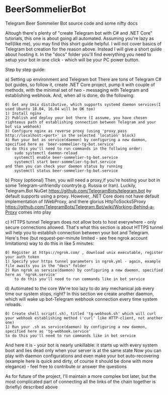# BeerSommelierBot
Telegram Beer Sommelier Bot source code and some nifty docs


Altough there's plenty of "create Telegram bot with C# and .NET Core" tutorials, this one is about going all automated.
Assuming you're lazy as hell(like me), you may find this short guide helpful.
I will not cover basics of Telegram bot creation for the reason above. Instead I will give a short guide about hosting it.
In the "docs" folder you'll find everything you need to setup your bot in one click - which will be your PC power button.

Step by step guide:

a) Setting up environment and Telegram bot
There are tons of Telegram C# bot guides, so follow it, create .NET Core project, pump it with couple of methods, 
with the minimal set of two - messaging with Telegram and establishing webhook. And, when all is done, do the following: 
	
	0) Get any Unix distibutive, which supports systemd daemon services(I used Ubuntu 18.04, 16.04 will be OK too)
	1) Install nginx
	2) Publish and deploy your bot there (I assume, you have chosen righteous path of establishing connection between Telegram and your bot via webhook)
	3) Configure nginx as reverse proxy (using 'proxy_pass http://localhost:<port>' in the selected 'location' block)
	4) Run your bot as service(daemon) by configuring a new daemon, specified here as 'beer-sommelier-tg-bot.service'
	to do this you'll need to run commands in the follwing order:
		sudo systemctl daemon-reload
		systemctl enable beer-sommelier-tg-bot.service
		systemctl start beer-sommelier-tg-bot.service
	and then you can check your daemon status by running
		systemctl status beer-sommelier-tg-bot.service
	

b) Proxy (optional)
Then, you will need a proxy,if you're hosting your bot in some Telegram-unfriendly country(e.g. Russia or Iran).
Luckily, Telegram.Bot NuGet https://github.com/TelegramBots/telegram.bot by default supports using a proxy. However,
.NET Core does not have default implementation of IWebProxy, 
and there glorius HttpToSocks5Proxy https://github.com/TelegramBots/Telegram.Bot/wiki/Working-Behind-a-Proxy comes into play 

c) HTTPS tunnel
Telegram does not allow bots to host everywhere - only secure connections allowed. That's what this section is about
HTTPS tunnel will help you to establish connection between your bot and Telegram. 
Here's free (but request-per-minute limited - see free ngrok account limitations) way to do this in like 5 minutes:
	
	0) Register at https://ngrok.com/ , download unix executable, register your auth token
	1) Specify your https tunnel parameters in ngrok.yml - again, example file awaits you in the "docs" folder
	2) Run ngrok as service(daemon) by configuring a new daemon, specified here as 'ngrok.service'
		to do this you'll need to run commands like in bot service

d) Automated to the core
We're too lazy to do any mechanical job every time our system stops, right? In this section we create another daemon,
which will wake up bot-Telegram webhook connection every time system reloads.
	
	0) Create shell script(.sh), titled 'tg-webhook.sh' which will curl your webhook establishing method ('curl' like HTTP-client, not another one)
	1) Run your .sh as service(daemon) by configuring a new daemon, specified here as 'tg-webhook.service'
	to do this you'll need to run commands like in bot service
	
	
And here it is - your bot is nearly unkillable: it starts up with every system boot and lies dead only when your server is at the same state
Now you can play with daemon configurations and even make your bot auto-recovering (example here is quick and dirty,
of course it should be done with more elegance) - feel free to contribute or answer the questions

As for future of the project, I'll maintain a more complex bot later,
but the most complicated part of connecting all the links of the chain together is (briefly) described above

